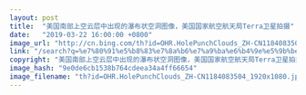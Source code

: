 ```yaml
---
layout: post
title:  "美国南部上空云层中出现的瀑布状空洞图像，美国国家航空航天局Terra卫星拍摄"
date:   "2019-03-22 16:00:00 +0800"
image_url: "http://cn.bing.com/th?id=OHR.HolePunchClouds_ZH-CN1184083504_1920x1080.jpg&rf=NorthMale_1920x1080.jpg&pid=hp"
link: "/search?q=%e7%80%91%e5%b8%83%e7%8a%b6%e7%a9%ba%e6%b4%9e%e5%9b%be%e5%83%8f&form=hpcapt&mkt=zh-cn"
copyright: "美国南部上空云层中出现的瀑布状空洞图像，美国国家航空航天局Terra卫星拍摄 (© NASA)"
image_hash: "9e0de6cb1538b764cdeea34a4ff66654"
image_filename: "th?id=OHR.HolePunchClouds_ZH-CN1184083504_1920x1080.jpg&rf=NorthMale_1920x1080.jpg&pid=hp"
---
```

